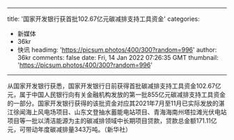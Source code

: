 
---
title: '国家开发银行获首批102.67亿元碳减排支持工具资金'
categories: 
 - 新媒体
 - 36kr
 - 快讯
headimg: 'https://picsum.photos/400/300?random=996'
author: 36kr
comments: false
date: Fri, 14 Jan 2022 07:26:35 GMT
thumbnail: 'https://picsum.photos/400/300?random=996'
---

<div>   
从国家开发银行获悉，国家开发银行日前获得首批碳减排支持工具资金102.67亿元，属于中国人民银行向有关金融机构发放的第一批855亿元碳减排支持工具资金的一部分。国家开发银行获得的该批资金对应其2021年7月至11月已实际发放的湛江徐闻海上风电场项目、山东文登抽水蓄能电站项目、青海海南州塔拉滩光伏电站项目等一批以清洁能源为主的碳减排领域中长期项目贷款，贷款总金额171.11亿元，可带动年度碳减排量343万吨。（新华社）  
</div>
            